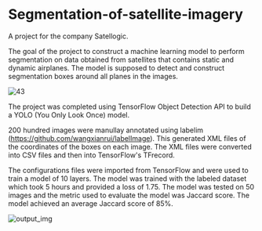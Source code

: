 # Segmentation-of-satellite-imagery

A project for the company Satellogic. 

The goal of the project to construct a machine learning model to perform segmentation on data obtained from satellites that contains static and dynamic airplanes. The model is supposed to detect and construct segmentation boxes around all planes in the images.

![43](https://user-images.githubusercontent.com/35766943/94219188-24187980-fede-11ea-82ca-0f344b1e0f81.png)

The project was completed using TensorFlow Object Detection API to build a YOLO (You Only Look Once) model. 

200 hundred images were manullay annotated using labelim (https://github.com/wangxianrui/labelImage). This generated XML files of the coordinates of the boxes on each image. The XML files were converted into CSV files and then into TensorFlow's TFrecord.

The configurations files were imported from TensorFlow and were used to train a model of 10 layers. The model was trained with the labeled dataset which took 5 hours and provided a loss of 1.75. The model was tested on 50 images and the metric used to evaluate the model was Jaccard score. The model achieved an average Jaccard score of 85%.

![output_img](https://user-images.githubusercontent.com/35766943/94220401-bfaae980-fee0-11ea-96c8-f3a587f671f4.png)



